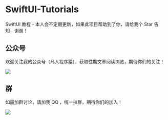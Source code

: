 # SwiftUI-Tutorials
SwiftUI 教程 - 本人会不定期更新，如果此项目帮助到了你，请给我个 Star 告知，谢谢！



## 公众号

欢迎关注我的公众号（凡人程序猿），获取往期文章阅读浏览，期待你们的关注！

<img src="https://tva1.sinaimg.cn/large/007S8ZIlgy1gdy28erjq7j305z05z0t2.jpg"/>



## 群

如需加群讨论，请加我 QQ ，统一拉群，期待你们的加入！

![](https://tva1.sinaimg.cn/large/007S8ZIlgy1gi7qh40m7ij30bq0kvq4a.jpg)
